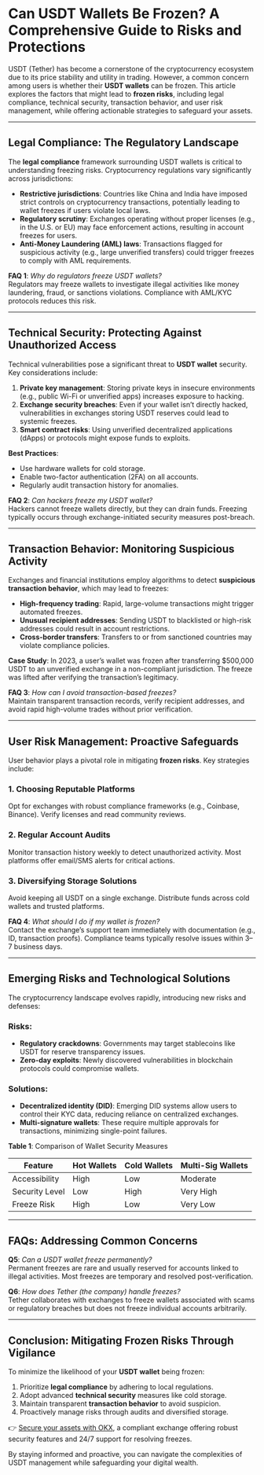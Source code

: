 # Can USDT Wallets Be Frozen? A Comprehensive Guide to Risks and Protections  

USDT (Tether) has become a cornerstone of the cryptocurrency ecosystem due to its price stability and utility in trading. However, a common concern among users is whether their **USDT wallets** can be frozen. This article explores the factors that might lead to **frozen risks**, including legal compliance, technical security, transaction behavior, and user risk management, while offering actionable strategies to safeguard your assets.  

---

## Legal Compliance: The Regulatory Landscape  

The **legal compliance** framework surrounding USDT wallets is critical to understanding freezing risks. Cryptocurrency regulations vary significantly across jurisdictions:  

- **Restrictive jurisdictions**: Countries like China and India have imposed strict controls on cryptocurrency transactions, potentially leading to wallet freezes if users violate local laws.  
- **Regulatory scrutiny**: Exchanges operating without proper licenses (e.g., in the U.S. or EU) may face enforcement actions, resulting in account freezes for users.  
- **Anti-Money Laundering (AML) laws**: Transactions flagged for suspicious activity (e.g., large unverified transfers) could trigger freezes to comply with AML requirements.  

**FAQ 1**: *Why do regulators freeze USDT wallets?*  
Regulators may freeze wallets to investigate illegal activities like money laundering, fraud, or sanctions violations. Compliance with AML/KYC protocols reduces this risk.  

---

## Technical Security: Protecting Against Unauthorized Access  

Technical vulnerabilities pose a significant threat to **USDT wallet** security. Key considerations include:  

1. **Private key management**: Storing private keys in insecure environments (e.g., public Wi-Fi or unverified apps) increases exposure to hacking.  
2. **Exchange security breaches**: Even if your wallet isn’t directly hacked, vulnerabilities in exchanges storing USDT reserves could lead to systemic freezes.  
3. **Smart contract risks**: Using unverified decentralized applications (dApps) or protocols might expose funds to exploits.  

**Best Practices**:  
- Use hardware wallets for cold storage.  
- Enable two-factor authentication (2FA) on all accounts.  
- Regularly audit transaction history for anomalies.  

**FAQ 2**: *Can hackers freeze my USDT wallet?*  
Hackers cannot freeze wallets directly, but they can drain funds. Freezing typically occurs through exchange-initiated security measures post-breach.  

---

## Transaction Behavior: Monitoring Suspicious Activity  

Exchanges and financial institutions employ algorithms to detect **suspicious transaction behavior**, which may lead to freezes:  

- **High-frequency trading**: Rapid, large-volume transactions might trigger automated freezes.  
- **Unusual recipient addresses**: Sending USDT to blacklisted or high-risk addresses could result in account restrictions.  
- **Cross-border transfers**: Transfers to or from sanctioned countries may violate compliance policies.  

**Case Study**: In 2023, a user’s wallet was frozen after transferring $500,000 USDT to an unverified exchange in a non-compliant jurisdiction. The freeze was lifted after verifying the transaction’s legitimacy.  

**FAQ 3**: *How can I avoid transaction-based freezes?*  
Maintain transparent transaction records, verify recipient addresses, and avoid rapid high-volume trades without prior verification.  

---

## User Risk Management: Proactive Safeguards  

User behavior plays a pivotal role in mitigating **frozen risks**. Key strategies include:  

### 1. **Choosing Reputable Platforms**  
Opt for exchanges with robust compliance frameworks (e.g., Coinbase, Binance). Verify licenses and read community reviews.  

### 2. **Regular Account Audits**  
Monitor transaction history weekly to detect unauthorized activity. Most platforms offer email/SMS alerts for critical actions.  

### 3. **Diversifying Storage Solutions**  
Avoid keeping all USDT on a single exchange. Distribute funds across cold wallets and trusted platforms.  

**FAQ 4**: *What should I do if my wallet is frozen?*  
Contact the exchange’s support team immediately with documentation (e.g., ID, transaction proofs). Compliance teams typically resolve issues within 3–7 business days.  

---

## Emerging Risks and Technological Solutions  

The cryptocurrency landscape evolves rapidly, introducing new risks and defenses:  

### Risks:  
- **Regulatory crackdowns**: Governments may target stablecoins like USDT for reserve transparency issues.  
- **Zero-day exploits**: Newly discovered vulnerabilities in blockchain protocols could compromise wallets.  

### Solutions:  
- **Decentralized identity (DID)**: Emerging DID systems allow users to control their KYC data, reducing reliance on centralized exchanges.  
- **Multi-signature wallets**: These require multiple approvals for transactions, minimizing single-point failures.  

**Table 1**: Comparison of Wallet Security Measures  

| Feature                | Hot Wallets | Cold Wallets | Multi-Sig Wallets |  
|------------------------|-------------|--------------|-------------------|  
| Accessibility          | High        | Low          | Moderate          |  
| Security Level         | Low         | High         | Very High         |  
| Freeze Risk            | High        | Low          | Very Low          |  

---

## FAQs: Addressing Common Concerns  

**Q5**: *Can a USDT wallet freeze permanently?*  
Permanent freezes are rare and usually reserved for accounts linked to illegal activities. Most freezes are temporary and resolved post-verification.  

**Q6**: *How does Tether (the company) handle freezes?*  
Tether collaborates with exchanges to freeze wallets associated with scams or regulatory breaches but does not freeze individual accounts arbitrarily.  

---

## Conclusion: Mitigating Frozen Risks Through Vigilance  

To minimize the likelihood of your **USDT wallet** being frozen:  
1. Prioritize **legal compliance** by adhering to local regulations.  
2. Adopt advanced **technical security** measures like cold storage.  
3. Maintain transparent **transaction behavior** to avoid suspicion.  
4. Proactively manage risks through audits and diversified storage.  

👉 [Secure your assets with OKX](https://bit.ly/okx-bonus), a compliant exchange offering robust security features and 24/7 support for resolving freezes.  

By staying informed and proactive, you can navigate the complexities of USDT management while safeguarding your digital wealth.